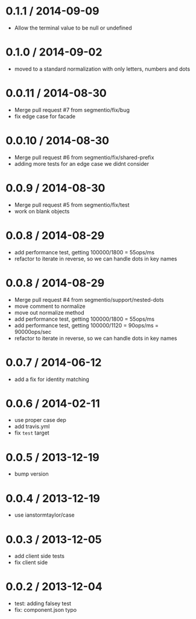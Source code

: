 
0.1.1 / 2014-09-09
==================

  * Allow the terminal value to be null or undefined

0.1.0 / 2014-09-02
==================

 * moved to a standard normalization with only letters, numbers and dots

0.0.11 / 2014-08-30
===================

  * Merge pull request #7 from segmentio/fix/bug
  * fix edge case for facade

0.0.10 / 2014-08-30
===================

  * Merge pull request #6 from segmentio/fix/shared-prefix
  * adding more tests for an edge case we didnt consider

0.0.9 / 2014-08-30
==================

  * Merge pull request #5 from segmentio/fix/test
  * work on blank objects

0.0.8 / 2014-08-29
==================

 * add performance test, getting 100000/1800 = 55ops/ms
 * refactor to iterate in reverse, so we can handle dots in key names

0.0.8 / 2014-08-29
==================

 * Merge pull request #4 from segmentio/support/nested-dots
 * move comment to normalize
 * move out normalize method
 * add performance test, getting 100000/1800 = 55ops/ms
 * add performance test, getting 100000/1120 = 90ops/ms = 90000ops/sec
 * refactor to iterate in reverse, so we can handle dots in key names

0.0.7 / 2014-06-12
==================

 * add a fix for identity matching

0.0.6 / 2014-02-11
==================

 * use proper case dep
 * add travis.yml
 * fix `test` target

0.0.5 / 2013-12-19
==================

 * bump version

0.0.4 / 2013-12-19
==================

 * use ianstormtaylor/case

0.0.3 / 2013-12-05
==================

 * add client side tests
 * fix client side

0.0.2 / 2013-12-04
==================

 * test: adding falsey test
 * fix: component.json typo
